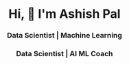 
<h1 align="center">Hi, 👋 I'm Ashish Pal</h1>

<h3 align="center">Data Scientist | Machine Learning</h3>
<h3 align="center">Data Scientist | AI ML Coach </h3>

<p align="center">

